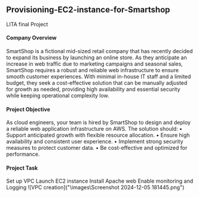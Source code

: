 ## Provisioning-EC2-instance-for-Smartshop
 LITA final Project
#### Company Overview
SmartShop  is a fictional mid-sized retail company that has recently decided to expand its business by launching an online store. As they anticipate an increase in web traffic due to marketing campaigns and seasonal sales, SmartShop requires a robust and reliable web infrastructure to ensure smooth customer experiences. With minimal in-house IT staff and a limited budget, they seek a cost-effective solution that can be manually adjusted for growth as needed, providing high availability and essential security while keeping operational complexity low.
#### Project Objective
As cloud engineers, your team is hired by SmartShop to design and deploy a reliable web application infrastructure on AWS. The solution should:
•	Support anticipated growth with flexible resource allocation.
•	Ensure high availability and consistent user experience.
•	Implement strong security measures to protect customer data.
•	Be cost-effective and optimized for performance.
#### Project Task
Set up VPC
Launch EC2 instance
Install Apache web
Enable monitoring and Logging
![VPC creation]("\images\Screenshot 2024-12-05 181445.png")
